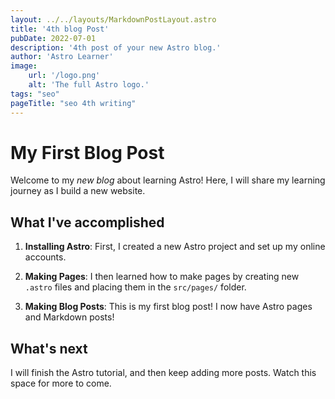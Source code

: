 ```yaml
---
layout: ../../layouts/MarkdownPostLayout.astro
title: '4th blog Post'
pubDate: 2022-07-01
description: '4th post of your new Astro blog.'
author: 'Astro Learner'
image:
    url: '/logo.png'
    alt: 'The full Astro logo.'
tags: "seo"
pageTitle: "seo 4th writing"
---
```


# My First Blog Post

Welcome to my _new blog_ about learning Astro! Here, I will share my learning journey as I build a new website.

## What I've accomplished

1. **Installing Astro**: First, I created a new Astro project and set up my online accounts.

2. **Making Pages**: I then learned how to make pages by creating new `.astro` files and placing them in the `src/pages/` folder.

3. **Making Blog Posts**: This is my first blog post! I now have Astro pages and Markdown posts!

## What's next

I will finish the Astro tutorial, and then keep adding more posts. Watch this space for more to come.